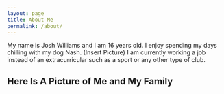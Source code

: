```yaml
---
layout: page
title: About Me
permalink: /about/
---
```


My name is Josh Williams and I am 16 years old. I enjoy spending my days chilling with my dog Nash. (Insert Picture) I am currently working a job instead of an extracurricular such as a sport or any other type of club.


## Here Is A Picture of Me and My Family

